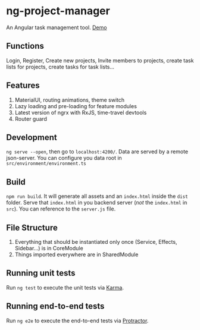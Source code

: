 # ng-project-manager
An Angular task management tool. [Demo](http://ngpro.herokuapp.com/)

## Functions
Login, Register, Create new projects, Invite members to projects, create task lists for projects, create tasks for task lists...

## Features
1. MaterialUI, routing animations, theme switch
2. Lazy loading and pre-loading for feature modules
3. Latest version of ngrx with RxJS, time-travel devtools
4. Router guard

## Development
`ng serve --open`, then go to `localhost:4200/`.
Data are served by a remote json-server. You can configure you data root in `src/environment/environment.ts`

## Build
`npm run build`. It will generate all assets and an `index.html` inside the `dist` folder. Serve that `index.html` in you backend server (*not* the `index.html` in `src`). You can reference to the `server.js` file.

## File Structure
1. Everything that should be instantiated only once (Service, Effects, Sidebar...) is in CoreModule
2. Things imported everywhere are in SharedModule

## Running unit tests
Run `ng test` to execute the unit tests via [Karma](https://karma-runner.github.io).

## Running end-to-end tests
Run `ng e2e` to execute the end-to-end tests via [Protractor](http://www.protractortest.org/).


